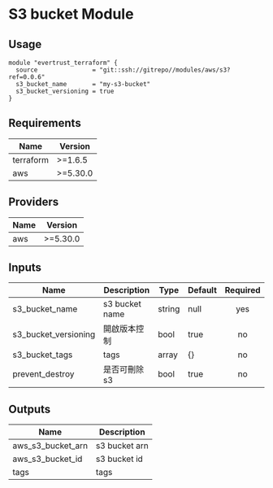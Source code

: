 # S3 bucket Module

## Usage

```hcl
module "evertrust_terraform" {
  source               = "git::ssh://gitrepo//modules/aws/s3?ref=0.0.6"
  s3_bucket_name       = "my-s3-bucket"
  s3_bucket_versioning = true
}
```

## Requirements

| Name | Version |
|------|---------|
| terraform | >=1.6.5 |
| aws | >=5.30.0 |

## Providers

| Name | Version |
|------|---------|
| aws | >=5.30.0 |

## Inputs
| Name | Description | Type | Default | Required |
|------|-------------|------|---------|:--------:|
|s3_bucket_name|s3 bucket name | string | null | yes|
|s3_bucket_versioning | 開啟版本控制 | bool | true | no |
|s3_bucket_tags|tags | array | {} | no |
|prevent_destroy|是否可刪除s3 | bool|true|no|

## Outputs
| Name | Description |
|------|-------------|
|aws_s3_bucket_arn|s3 bucket arn|
|aws_s3_bucket_id|s3 bucket id |
|tags|tags |